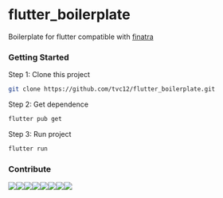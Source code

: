 # flutter_boilerplate

Boilerplate for flutter compatible with [finatra](https://github.com/twitter/finatra)

### Getting Started

Step 1: Clone this project

```bash
git clone https://github.com/tvc12/flutter_boilerplate.git
```
Step 2: Get dependence

```bash
flutter pub get
```

Step 3: Run project

```bash
flutter run
```

### Contribute

[![](https://sourcerer.io/fame/tvc12/tvc12/flutter_boilerplate/images/0)](https://sourcerer.io/fame/tvc12/tvc12/flutter_boilerplate/links/0)[![](https://sourcerer.io/fame/tvc12/tvc12/flutter_boilerplate/images/1)](https://sourcerer.io/fame/tvc12/tvc12/flutter_boilerplate/links/1)[![](https://sourcerer.io/fame/tvc12/tvc12/flutter_boilerplate/images/2)](https://sourcerer.io/fame/tvc12/tvc12/flutter_boilerplate/links/2)[![](https://sourcerer.io/fame/tvc12/tvc12/flutter_boilerplate/images/3)](https://sourcerer.io/fame/tvc12/tvc12/flutter_boilerplate/links/3)[![](https://sourcerer.io/fame/tvc12/tvc12/flutter_boilerplate/images/4)](https://sourcerer.io/fame/tvc12/tvc12/flutter_boilerplate/links/4)[![](https://sourcerer.io/fame/tvc12/tvc12/flutter_boilerplate/images/5)](https://sourcerer.io/fame/tvc12/tvc12/flutter_boilerplate/links/5)[![](https://sourcerer.io/fame/tvc12/tvc12/flutter_boilerplate/images/6)](https://sourcerer.io/fame/tvc12/tvc12/flutter_boilerplate/links/6)[![](https://sourcerer.io/fame/tvc12/tvc12/flutter_boilerplate/images/7)](https://sourcerer.io/fame/tvc12/tvc12/flutter_boilerplate/links/7)
